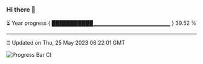 ### Hi there 👋

⏳ Year progress { ███████████▁▁▁▁▁▁▁▁▁▁▁▁▁▁▁▁▁▁▁ } 39.52 %

---

⏰ Updated on Thu, 25 May 2023 06:22:01 GMT

![Progress Bar CI](https://github.com/ZhaoGui/ZhaoGui/workflows/Progress%20Bar%20CI/badge.svg)
